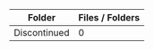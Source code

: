 | Folder       |   Files / Folders |
|--------------|-------------------|
| Discontinued |                 0 |